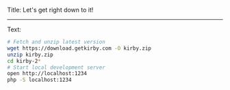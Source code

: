 Title: Let's get right down to it!

----
Text:

```bash
# Fetch and unzip latest version
wget https://download.getkirby.com -O kirby.zip
unzip kirby.zip
cd kirby-2*
# Start local development server
open http://localhost:1234
php -S localhost:1234
```
